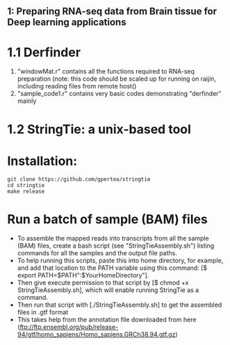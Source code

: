 ## 1: Preparing RNA-seq data from Brain tissue for Deep learning applications
# 1.1 Derfinder
1) "windowMat.r" contains all the functions required to RNA-seq preparation (note: this code should be scaled up for running on raijin, including reading files from remote host()
2) "sample_code1.r" contains very basic codes demonstrating "derfinder" mainly

# 1.2 StringTie: a unix-based tool 

# Installation:
```
git clone https://github.com/gpertea/stringtie
cd stringtie
make release 
```

# Run a batch of sample (BAM) files 
- To assemble the mapped reads into transcripts from all the sample (BAM) files, create a bash script (see "StringTieAssembly.sh") listing commands for all the samples and the output file paths. 
- To help running this scripts, paste this into home directory, for example, and add that location to the PATH variable using this command: [$ export PATH=$PATH":$YourHomeDirectory"]. 
- Then give execute permission to that script by [$ chmod +x StringTieAssembly.sh], which will enable running StringTie as a command.
- Then run that script with [./StringTieAssembly.sh] to get the assembled files in .gtf format
- This takes help from the annotation file downloaded from here (ftp://ftp.ensembl.org/pub/release-94/gtf/homo_sapiens/Homo_sapiens.GRCh38.94.gtf.gz)

